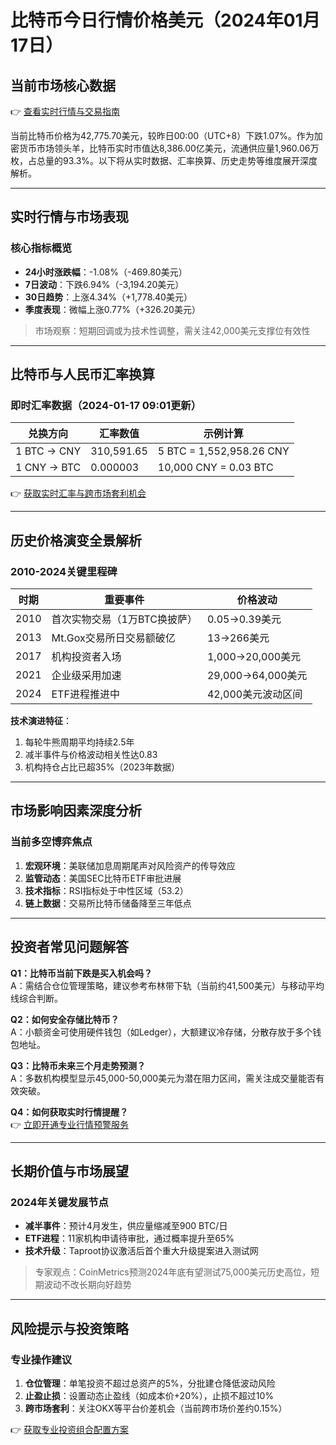 # 比特币今日行情价格美元（2024年01月17日）

## 当前市场核心数据
👉 [查看实时行情与交易指南](https://bit.ly/okx_welcome)

当前比特币价格为42,775.70美元，较昨日00:00（UTC+8）下跌1.07%。作为加密货币市场领头羊，比特币实时市值达8,386.00亿美元，流通供应量1,960.06万枚，占总量的93.3%。以下将从实时数据、汇率换算、历史走势等维度展开深度解析。

---

## 实时行情与市场表现

### 核心指标概览
- **24小时涨跌幅**：-1.08%（-469.80美元）
- **7日波动**：下跌6.94%（-3,194.20美元）
- **30日趋势**：上涨4.34%（+1,778.40美元）
- **季度表现**：微幅上涨0.77%（+326.20美元）

> 市场观察：短期回调或为技术性调整，需关注42,000美元支撑位有效性

---

## 比特币与人民币汇率换算

### 即时汇率数据（2024-01-17 09:01更新）
| 兑换方向 | 汇率数值 | 示例计算 |
|---------|----------|----------|
| 1 BTC → CNY | 310,591.65 | 5 BTC = 1,552,958.26 CNY |
| 1 CNY → BTC | 0.000003 | 10,000 CNY = 0.03 BTC |

👉 [获取实时汇率与跨市场套利机会](https://bit.ly/okx_welcome)

---

## 历史价格演变全景解析

### 2010-2024关键里程碑
| 时期 | 重要事件 | 价格波动 |
|------|----------|----------|
| 2010 | 首次实物交易（1万BTC换披萨） | 0.05→0.39美元 |
| 2013 | Mt.Gox交易所日交易额破亿 | 13→266美元 |
| 2017 | 机构投资者入场 | 1,000→20,000美元 |
| 2021 | 企业级采用加速 | 29,000→64,000美元 |
| 2024 | ETF进程推进中 | 42,000美元波动区间 |

**技术演进特征**：
1. 每轮牛熊周期平均持续2.5年
2. 减半事件与价格波动相关性达0.83
3. 机构持仓占比已超35%（2023年数据）

---

## 市场影响因素深度分析

### 当前多空博弈焦点
1. **宏观环境**：美联储加息周期尾声对风险资产的传导效应
2. **监管动态**：美国SEC比特币ETF审批进展
3. **技术指标**：RSI指标处于中性区域（53.2）
4. **链上数据**：交易所比特币储备降至三年低点

---

## 投资者常见问题解答

**Q1：比特币当前下跌是买入机会吗？**  
A：需结合仓位管理策略，建议参考布林带下轨（当前约41,500美元）与移动平均线综合判断。

**Q2：如何安全存储比特币？**  
A：小额资金可使用硬件钱包（如Ledger），大额建议冷存储，分散存放于多个钱包地址。

**Q3：比特币未来三个月走势预测？**  
A：多数机构模型显示45,000-50,000美元为潜在阻力区间，需关注成交量能否有效突破。

**Q4：如何获取实时行情提醒？**  
👉 [立即开通专业行情预警服务](https://bit.ly/okx_welcome)

---

## 长期价值与市场展望

### 2024年关键发展节点
- **减半事件**：预计4月发生，供应量缩减至900 BTC/日
- **ETF进程**：11家机构申请待审批，通过概率提升至65%
- **技术升级**：Taproot协议激活后首个重大升级提案进入测试网

> 专家观点：CoinMetrics预测2024年底有望测试75,000美元历史高位，短期波动不改长期向好趋势

---

## 风险提示与投资策略

### 专业操作建议
1. **仓位管理**：单笔投资不超过总资产的5%，分批建仓降低波动风险
2. **止盈止损**：设置动态止盈线（如成本价+20%），止损不超过10%
3. **跨市场套利**：关注OKX等平台价差机会（当前跨市场价差约0.15%）

👉 [获取专业投资组合配置方案](https://bit.ly/okx_welcome)